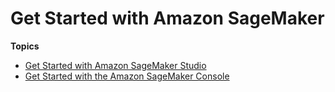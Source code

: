 # Get Started with Amazon SageMaker<a name="gs"></a>

**Topics**
+ [Get Started with Amazon SageMaker Studio](gs-studio.md)
+ [Get Started with the Amazon SageMaker Console](gs-console.md)